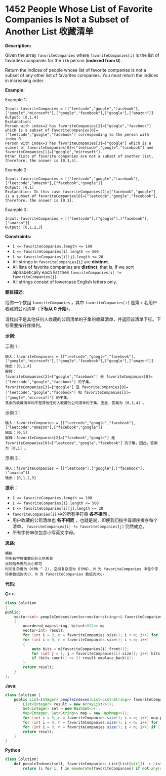 # 1452 People Whose List of Favorite Companies Is Not a Subset of Another List 收藏清单

__Description:__

Given the array  `favoriteCompanies` where  `favoriteCompanies[i]` is the list of favorites companies for the  `ith` person (__indexed from 0__).

Return the indices of people whose list of favorite companies is not a subset of any other list of favorites companies. You must return the indices in increasing order.

__Example:__

Example 1:

```text
Input: favoriteCompanies = [["leetcode","google","facebook"],["google","microsoft"],["google","facebook"],["google"],["amazon"]]
Output: [0,1,4] 
Explanation: 
Person with index=2 has favoriteCompanies[2]=["google","facebook"] which is a subset of favoriteCompanies[0]=["leetcode","google","facebook"] corresponding to the person with index 0. 
Person with index=3 has favoriteCompanies[3]=["google"] which is a subset of favoriteCompanies[0]=["leetcode","google","facebook"] and favoriteCompanies[1]=["google","microsoft"]. 
Other lists of favorite companies are not a subset of another list, therefore, the answer is [0,1,4].
```

Example 2:

```text
Input: favoriteCompanies = [["leetcode","google","facebook"],["leetcode","amazon"],["facebook","google"]]
Output: [0,1] 
Explanation: In this case favoriteCompanies[2]=["facebook","google"] is a subset of favoriteCompanies[0]=["leetcode","google","facebook"], therefore, the answer is [0,1].
```

Example 3:

```text
Input: favoriteCompanies = [["leetcode"],["google"],["facebook"],["amazon"]]
Output: [0,1,2,3]
```

__Constraints:__

- `1 <= favoriteCompanies.length <= 100`
- `1 <= favoriteCompanies[i].length <= 500`
- `1 <= favoriteCompanies[i][j].length <= 20`
- All strings in  `favoriteCompanies[i]` are __distinct__.
- All lists of favorite companies are __distinct__, that is, If we sort alphabetically each list then  `favoriteCompanies[i] != favoriteCompanies[j].`
- All strings consist of lowercase English letters only.

__题目描述:__

给你一个数组  `favoriteCompanies` ，其中  `favoriteCompanies[i]` 是第  `i` 名用户收藏的公司清单（__下标从 0 开始__）。

请找出不是其他任何人收藏的公司清单的子集的收藏清单，并返回该清单下标。下标需要按升序排列。

__示例:__

示例 1：

```text
输入：favoriteCompanies = [["leetcode","google","facebook"],["google","microsoft"],["google","facebook"],["google"],["amazon"]]
输出：[0,1,4] 
解释：
favoriteCompanies[2]=["google","facebook"] 是 favoriteCompanies[0]=["leetcode","google","facebook"] 的子集。
favoriteCompanies[3]=["google"] 是 favoriteCompanies[0]=["leetcode","google","facebook"] 和 favoriteCompanies[1]=["google","microsoft"] 的子集。
其余的收藏清单均不是其他任何人收藏的公司清单的子集，因此，答案为 [0,1,4] 。
```

示例 2：

```text
输入：favoriteCompanies = [["leetcode","google","facebook"],["leetcode","amazon"],["facebook","google"]]
输出：[0,1] 
解释：favoriteCompanies[2]=["facebook","google"] 是 favoriteCompanies[0]=["leetcode","google","facebook"] 的子集，因此，答案为 [0,1] 。
```

示例 3：

```text
输入：favoriteCompanies = [["leetcode"],["google"],["facebook"],["amazon"]]
输出：[0,1,2,3]
```

__提示：__

- `1 <= favoriteCompanies.length <= 100`
- `1 <= favoriteCompanies[i].length <= 500`
- `1 <= favoriteCompanies[i][j].length <= 20`
- `favoriteCompanies[i]` 中的所有字符串 __各不相同__ 。
- 用户收藏的公司清单也 __各不相同__ ，也就是说，即便我们按字母顺序排序每个清单，  `favoriteCompanies[i] != favoriteCompanies[j]` 仍然成立。
- 所有字符串仅包含小写英文字母。

__思路:__

```text
模拟
将所有字符串数组存入哈希表
比较哈希表的大小即可
时间复杂度为 O(MN ^ 2), 空间复杂度为 O(MN), M 为 favoriteCompanies 中每个字符串数组的大小, N 为 favoriteCompanies 数组的大小
```

__代码:__

__C++__:

```C++
class Solution 
{
public:
    vector<int> peopleIndexes(vector<vector<string>>& favoriteCompanies) 
    {
        unordered_map<string, bitset<512>> m;
        vector<int> result;
        for (int i = 0, n = favoriteCompanies.size(); i < n; i++) for (const auto &word: favoriteCompanies[i]) m[word].set(i);
        for (int i = 0, n = favoriteCompanies.size(); i < n; i++) 
        {
            auto bits = m[favoriteCompanies[i].front()];
            for (int j = 1; j < favoriteCompanies[i].size(); j++) bits &= m[favoriteCompanies[i][j]];
            if (bits.count() <= 1) result.emplace_back(i);
        }
        return result;
    }
};
```

__Java__:

```Java
class Solution {
    public List<Integer> peopleIndexes(List<List<String>> favoriteCompanies) {
        List<Integer> result = new ArrayList<>();
        Set<Integer> set = new HashSet<>();
        Map<Integer, Set<String>> map = new HashMap<>();
        for (int i = 0, n = favoriteCompanies.size(); i < n; i++) map.put(i, new HashSet<>(favoriteCompanies.get(i)));
        for (int i = 0, n = favoriteCompanies.size(); i < n; i++) for (int j = 0; j < n; j++) if (i != j) if (map.get(j).containsAll(map.get(i))) set.add(i);
        for (int i = 0, n = favoriteCompanies.size(); i < n; i++) if (!set.contains(i)) result.add(i);
        return result;
    }
}
```

__Python__:

```Python
class Solution:
    def peopleIndexes(self, favoriteCompanies: List[List[str]]) -> List[int]:
        return [i for i, f in enumerate(favoriteCompanies) if not any(set(c) > set(f) for c in favoriteCompanies)]
```
